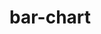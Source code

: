 # bar-chart
<!DOCTYPE html>
<head>
<meta charset="utf-8"/>
<title>UVcharts</title>
<body>
<script src='C:\Users\EduStan\Desktop\UV\vendor\d3.min.js'> </script>

<script src='C:\Users\EduStan\Desktop\UV\vendor\uvcharts.min.js'> </scripts>
<script type="text/javascript"> 
 
var init = function () {
var graphdef = {
 categories : ['uvcharts'],
dataset : [
   { name : 'java Installation', value: 98 },
   { name : 'Eclipse Installation',value: 85},
   { name : 'String Reverse Code',value:78},
    { name : 'Comparator code', value:60}
]
}
};
var config = {
meta : {
  
caption : 'Third Assignment',
subcaption : 'Day 1'
}
};
var chartObject = uv.chart('Bar',graphdef);
};
</script>
</head>

<div id='uv-div'></div>

</body>
<script>
init();
<script>
</html>
